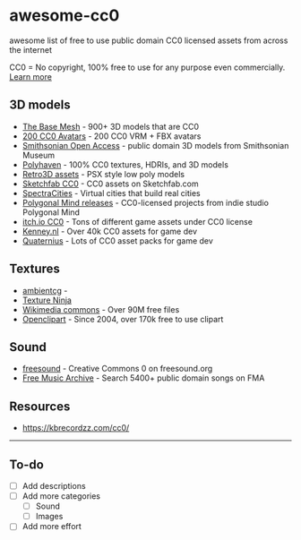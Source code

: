 # awesome-cc0
awesome list of free to use public domain CC0 licensed assets from across the internet

CC0 = No copyright, 100% free to use for any purpose even commercially. [Learn more](https://creativecommons.org/publicdomain/zero/1.0/deed)

## 3D models

- [The Base Mesh](https://thebasemesh.com/) - 900+ 3D models that are CC0
- [200 CC0 Avatars](https://www.100avatars.com/) - 200 CC0 VRM + FBX avatars
- [Smithsonian Open Access](https://3d.si.edu/cc0?edan_q=*:*&edan_fq[]=metadata_usage:%22CC0%22) - public domain 3D models from Smithsonian Museum
- [Polyhaven](https://polyhaven.com/) - 100% CC0 textures, HDRIs, and 3D models
- [Retro3D assets](https://github.com/M3-org/retro3d-assets) - PSX style low poly models
- [Sketchfab CC0](https://sketchfab.com/search?features=downloadable&licenses=7c23a1ba438d4306920229c12afcb5f9&type=models) - CC0 assets on Sketchfab.com
- [SpectraCities](https://github.com/SpectraCities) - Virtual cities that build real cities
- [Polygonal Mind releases](https://github.com/PolygonalMind/initiative-opensource-release) - CC0-licensed projects from indie studio Polygonal Mind
- [itch.io CC0](https://itch.io/game-assets/assets-cc0) - Tons of different game assets under CC0 license
- [Kenney.nl](https://kenney.nl/) - Over 40k CC0 assets for game dev
- [Quaternius](https://quaternius.com/) - Lots of CC0 asset packs for game dev

## Textures

- [ambientcg](https://ambientcg.com/) - 
- [Texture Ninja](https://texture.ninja/)
- [Wikimedia commons](https://commons.wikimedia.org/w/index.php?search=&title=Special:MediaSearch&go=Go&type=image&haslicense=unrestricted) - Over 90M free files
- [Openclipart](https://openclipart.org/) - Since 2004, over 170k free to use clipart

## Sound

- [freesound](https://freesound.org/search/?q=&f=%20license:%22Creative+Commons+0%22) - Creative Commons 0 on freesound.org
- [Free Music Archive](https://freemusicarchive.org/search?adv=1&music-filter-public-domain=1) - Search 5400+ public domain songs on FMA

## Resources

- https://kbrecordzz.com/cc0/


---

## To-do

- [ ] Add descriptions
- [ ] Add more categories
  - [ ] Sound
  - [ ] Images
- [ ] Add more effort
